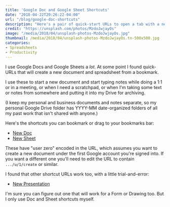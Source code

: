 ```yaml
---
title: 'Google Doc and Google Sheet Shortcuts'
date: "2018-04-22T20:26:22-04:00"
url: "/blog/google-doc-shortcuts"
description: "Here's a pair of quick-start URLs to open a tab with a new Google Doc or Google Sheet."
credit: "https://unsplash.com/photos/MzdoJwjayOs"
image: "/media/2018/04/unsplash-photos-MzdoJwjayOs.jpg"
thumbnail: /media/2018/04/unsplash-photos-MzdoJwjayOs.tn-500x500.jpg
categories:
- Spreadsheets
- Productivity
---
```


I use Google Docs and Google Sheets a *lot*. At some point I found quick-URLs
that will create a new document and spreadsheet from a bookmark.

<!--more-->

I use these to start a new document and start typing notes while doing a 1:1 or
in a meeting, or when I need a scratchpad, or when I'm taking some text or notes
from somewhere and putting it into my Drive for archiving.

(I keep my personal and business documents and notes separate, so my personal
Google Drive folder has YYYY-MM date-organized folders of all my past work that
isn't shared with anyone.)

Here's the shortcuts you can bookmark or drag to your bookmarks bar:

* [New Doc](https://docs.google.com/document/u/0/create)
* [New Sheet](https://docs.google.com/spreadsheets/u/0/create)

These have "user zero" encoded in the URL, which assumes you want to create a
new document under the first Google account you're signed into. If you want a
different one you'll need to edit the URL to contain `.../u/1/create` or
similar.

I found that other shortcut URLs work too, with a little trial-and-error:

* [New Presentation](https://docs.google.com/presentation/u/0/create)

I'm sure you can figure out one that will work for a Form or Drawing too. But I
only use Doc and Sheet shortcuts myself.

